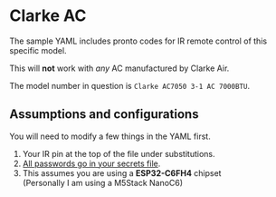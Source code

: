 # Clarke AC

The sample YAML includes pronto codes for IR remote control of this specific model.

This will **not** work with *any* AC manufactured by Clarke Air.

The model number in question is `Clarke AC7050 3-1 AC 7000BTU`.

## Assumptions and configurations

You will need to modify a few things in the YAML first.

1. Your IR pin at the top of the file under substitutions.
2. [All passwords go in your secrets file][1].
3. This assumes you are using a **ESP32-C6FH4** chipset  
(Personally I am using a M5Stack NanoC6)

[1]: https://esphome.io/guides/yaml.html#secrets-and-the-secrets-yaml-file